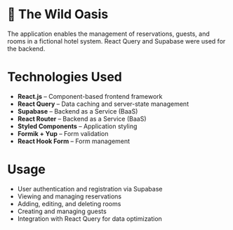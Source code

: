 # 🌿 The Wild Oasis

The application enables the management of reservations, guests, and rooms in a fictional hotel system.
React Query and Supabase were used for the backend.

# Technologies Used
- **React.js** – Component-based frontend framework  
- **React Query** – Data caching and server-state management  
- **Supabase** – Backend as a Service (BaaS)  
- **React Router** – Backend as a Service (BaaS)  
- **Styled Components** – Application styling  
- **Formik + Yup** – Form validation  
- **React Hook Form** – Form management

# Usage
- User authentication and registration via Supabase
- Viewing and managing reservations
- Adding, editing, and deleting rooms
- Creating and managing guests
- Integration with React Query for data optimization
